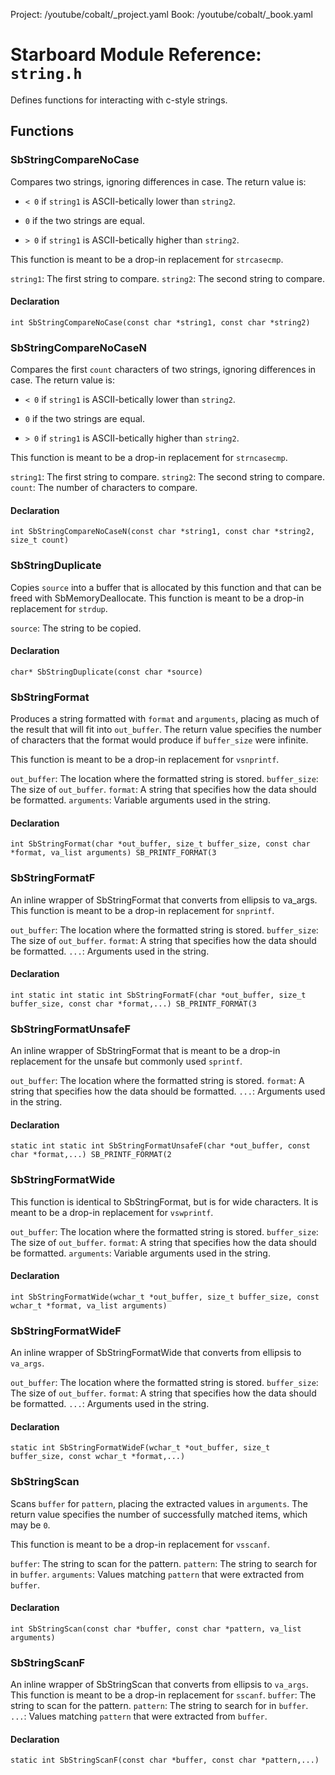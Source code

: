 Project: /youtube/cobalt/_project.yaml
Book: /youtube/cobalt/_book.yaml

# Starboard Module Reference: `string.h`

Defines functions for interacting with c-style strings.

## Functions

### SbStringCompareNoCase

Compares two strings, ignoring differences in case. The return value is:

*   `< 0` if `string1` is ASCII-betically lower than `string2`.

*   `0` if the two strings are equal.

*   `> 0` if `string1` is ASCII-betically higher than `string2`.

This function is meant to be a drop-in replacement for `strcasecmp`.

`string1`: The first string to compare. `string2`: The second string to compare.

#### Declaration

```
int SbStringCompareNoCase(const char *string1, const char *string2)
```

### SbStringCompareNoCaseN

Compares the first `count` characters of two strings, ignoring differences in
case. The return value is:

*   `< 0` if `string1` is ASCII-betically lower than `string2`.

*   `0` if the two strings are equal.

*   `> 0` if `string1` is ASCII-betically higher than `string2`.

This function is meant to be a drop-in replacement for `strncasecmp`.

`string1`: The first string to compare. `string2`: The second string to compare.
`count`: The number of characters to compare.

#### Declaration

```
int SbStringCompareNoCaseN(const char *string1, const char *string2, size_t count)
```

### SbStringDuplicate

Copies `source` into a buffer that is allocated by this function and that can be
freed with SbMemoryDeallocate. This function is meant to be a drop-in
replacement for `strdup`.

`source`: The string to be copied.

#### Declaration

```
char* SbStringDuplicate(const char *source)
```

### SbStringFormat

Produces a string formatted with `format` and `arguments`, placing as much of
the result that will fit into `out_buffer`. The return value specifies the
number of characters that the format would produce if `buffer_size` were
infinite.

This function is meant to be a drop-in replacement for `vsnprintf`.

`out_buffer`: The location where the formatted string is stored. `buffer_size`:
The size of `out_buffer`. `format`: A string that specifies how the data should
be formatted. `arguments`: Variable arguments used in the string.

#### Declaration

```
int SbStringFormat(char *out_buffer, size_t buffer_size, const char *format, va_list arguments) SB_PRINTF_FORMAT(3
```

### SbStringFormatF

An inline wrapper of SbStringFormat that converts from ellipsis to va_args. This
function is meant to be a drop-in replacement for `snprintf`.

`out_buffer`: The location where the formatted string is stored. `buffer_size`:
The size of `out_buffer`. `format`: A string that specifies how the data should
be formatted. `...`: Arguments used in the string.

#### Declaration

```
int static int static int SbStringFormatF(char *out_buffer, size_t buffer_size, const char *format,...) SB_PRINTF_FORMAT(3
```

### SbStringFormatUnsafeF

An inline wrapper of SbStringFormat that is meant to be a drop-in replacement
for the unsafe but commonly used `sprintf`.

`out_buffer`: The location where the formatted string is stored. `format`: A
string that specifies how the data should be formatted. `...`: Arguments used in
the string.

#### Declaration

```
static int static int SbStringFormatUnsafeF(char *out_buffer, const char *format,...) SB_PRINTF_FORMAT(2
```

### SbStringFormatWide

This function is identical to SbStringFormat, but is for wide characters. It is
meant to be a drop-in replacement for `vswprintf`.

`out_buffer`: The location where the formatted string is stored. `buffer_size`:
The size of `out_buffer`. `format`: A string that specifies how the data should
be formatted. `arguments`: Variable arguments used in the string.

#### Declaration

```
int SbStringFormatWide(wchar_t *out_buffer, size_t buffer_size, const wchar_t *format, va_list arguments)
```

### SbStringFormatWideF

An inline wrapper of SbStringFormatWide that converts from ellipsis to
`va_args`.

`out_buffer`: The location where the formatted string is stored. `buffer_size`:
The size of `out_buffer`. `format`: A string that specifies how the data should
be formatted. `...`: Arguments used in the string.

#### Declaration

```
static int SbStringFormatWideF(wchar_t *out_buffer, size_t buffer_size, const wchar_t *format,...)
```

### SbStringScan

Scans `buffer` for `pattern`, placing the extracted values in `arguments`. The
return value specifies the number of successfully matched items, which may be
`0`.

This function is meant to be a drop-in replacement for `vsscanf`.

`buffer`: The string to scan for the pattern. `pattern`: The string to search
for in `buffer`. `arguments`: Values matching `pattern` that were extracted from
`buffer`.

#### Declaration

```
int SbStringScan(const char *buffer, const char *pattern, va_list arguments)
```

### SbStringScanF

An inline wrapper of SbStringScan that converts from ellipsis to `va_args`. This
function is meant to be a drop-in replacement for `sscanf`. `buffer`: The string
to scan for the pattern. `pattern`: The string to search for in `buffer`. `...`:
Values matching `pattern` that were extracted from `buffer`.

#### Declaration

```
static int SbStringScanF(const char *buffer, const char *pattern,...)
```

